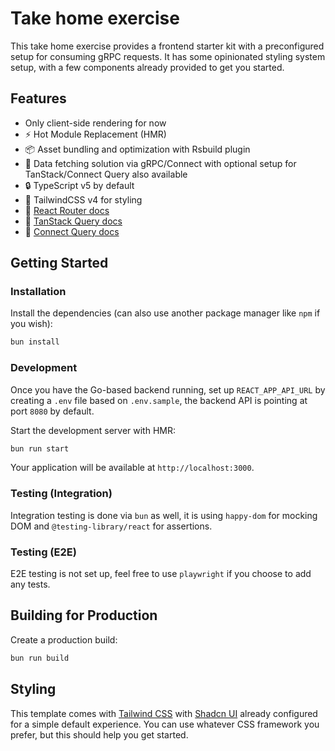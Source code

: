 # Take home exercise

This take home exercise provides a frontend starter kit with a preconfigured setup for consuming gRPC requests.
It has some opinionated styling system setup, with a few components already provided to get you started.

## Features

- Only client-side rendering for now
- ⚡️ Hot Module Replacement (HMR)
- 📦 Asset bundling and optimization with Rsbuild plugin
- 🔄 Data fetching solution via gRPC/Connect with optional setup for TanStack/Connect Query also available
- 🔒 TypeScript v5 by default
- 🎉 TailwindCSS v4 for styling
- 📖 [React Router docs](https://reactrouter.com/)
- 📖 [TanStack Query docs](https://tanstack.com/query/latest/docs/framework/react/overview) 
- 📖 [Connect Query docs](https://connectrpc.com/docs/web/query/getting-started/)


## Getting Started

### Installation

Install the dependencies (can also use another package manager like `npm` if you wish):

```bash
bun install
```

### Development
Once you have the Go-based backend running, set up `REACT_APP_API_URL` by creating a `.env` file based on `.env.sample`, the backend API is pointing at port `8080` by default.

Start the development server with HMR:

```bash
bun run start
```

Your application will be available at `http://localhost:3000`.

### Testing (Integration)
Integration testing is done via `bun` as well, it is using `happy-dom` for mocking DOM and `@testing-library/react` for assertions.

### Testing (E2E)
E2E testing is not set up, feel free to use `playwright` if you choose to add any tests.

## Building for Production

Create a production build:

```bash
bun run build
```

## Styling

This template comes with [Tailwind CSS](https://tailwindcss.com/) with [Shadcn UI](https://ui.shadcn.com/) already configured for a simple default experience. You can use whatever CSS framework you prefer, but this should help you get started.

